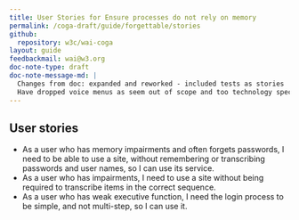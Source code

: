 ```yaml
---
title: User Stories for Ensure processes do not rely on memory
permalink: /coga-draft/guide/forgettable/stories
github:
  repository: w3c/wai-coga
layout: guide
feedbackmail: wai@w3.org
doc-note-type: draft
doc-note-message-md: |
  Changes from doc: expanded and reworked - included tests as stories
  Have dropped voice menus as seem out of scope and too technology specific.
---
```


## User stories

- As a user who has memory impairments and often forgets passwords, I need to be able to use a site, without remembering or transcribing passwords and user names, so I can use its service.
- As a user who has impairments, I need to use a site without being required to transcribe items in the correct sequence.
- As a user who has weak executive function, I need the login process to be simple, and not multi-step, so I can use it.
